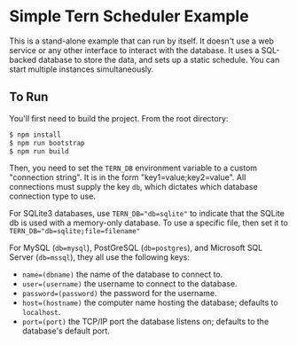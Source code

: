# Simple Tern Scheduler Example

This is a stand-alone example that can run by itself.  It doesn't use a web service or any other interface to interact with the database.  It uses a SQL-backed database to store the data, and sets up a static schedule.  You can start multiple instances simultaneously.

## To Run

You'll first need to build the project.  From the root directory:

```bash
$ npm install
$ npm run bootstrap
$ npm run build
```

Then, you need to set the `TERN_DB` environment variable to a custom "connection string".  It is in the form "key1=value;key2=value".  All connections must supply the key `db`, which dictates which database connection type to use.

For SQLite3 databases, use `TERN_DB="db=sqlite"` to indicate that the SQLite db is used with a memory-only database.  To use a specific file, then set it to `TERN_DB="db=sqlite;file=filename"`

For MySQL (`db=mysql`), PostGreSQL (`db=postgres`), and Microsoft SQL Server (`db=mssql`), they all use the following keys:

* `name=(dbname)` the name of the database to connect to.
* `user=(username)` the username to connect to the database.
* `password=(password)` the password for the username.
* `host=(hostname)` the computer name hosting the database; defaults to `localhost`.
* `port=(port)` the TCP/IP port the database listens on; defaults to the database's default port.
